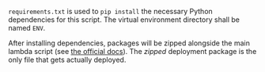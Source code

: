 `requirements.txt` is used to `pip install` the necessary Python dependencies for this script. The virtual environment directory shall be named `ENV`. 

After installing dependencies, packages will be zipped alongside the main lambda script (see [the official docs](https://docs.aws.amazon.com/lambda/latest/dg//lambda-python-how-to-create-deployment-package.html#python-package-dependencies)). The _zipped_ deployment package is the only file that gets actually deployed. 